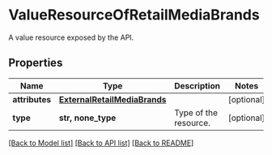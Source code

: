 # ValueResourceOfRetailMediaBrands

A value resource exposed by the API.

## Properties
Name | Type | Description | Notes
------------ | ------------- | ------------- | -------------
**attributes** | [**ExternalRetailMediaBrands**](ExternalRetailMediaBrands.md) |  | [optional] 
**type** | **str, none_type** | Type of the resource. | [optional] 

[[Back to Model list]](../README.md#documentation-for-models) [[Back to API list]](../README.md#documentation-for-api-endpoints) [[Back to README]](../README.md)


